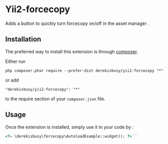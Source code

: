 Yii2-forcecopy
==============
Adds a button to quickly turn forcecopy on/off in the asset manager .

Installation
------------

The preferred way to install this extension is through [composer](http://getcomposer.org/download/).

Either run

```
php composer.phar require --prefer-dist derekisbusy/yii2-forcecopy "*"
```

or add

```
"derekisbusy/yii2-forcecopy": "*"
```

to the require section of your `composer.json` file.


Usage
-----

Once the extension is installed, simply use it in your code by  :

```php
<?= \derekisbusy\forcecopy\AutoloadExample::widget(); ?>```